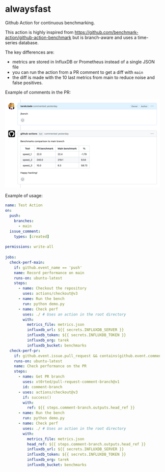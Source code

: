 # alwaysfast

Github Action for continuous benchmarking.

This action is highly inspired from https://github.com/benchmark-action/github-action-benchmark
but is branch-aware and uses a time-series database.

The key differences are:

- metrics are stored in InfluxDB or Prometheus instead of a single JSON file
- you can run the action from a PR comment to get a diff with `main`
- the diff is made with the 10 last metrics from main to reduce noise and false positives.

Example of comments in the PR:

![PR](example.png)

Example of usage:

```yaml
name: Test Action
on:
  push:
    branches:
      - main
  issue_comment:
    types: [created]

permissions: write-all

jobs:
  check-perf-main:
    if: github.event_name == 'push'
    name: Record performance on main
    runs-on: ubuntu-latest
    steps:
      - name: Checkout the repository
        uses: actions/checkout@v3
      - name: Run the bench
        run: python demo.py
      - name: Check perf
        uses: ./ # Uses an action in the root directory
        with:
          metrics_file: metrics.json
          influxdb_url: ${{ secrets.INFLUXDB_SERVER }}
          influxdb_token: ${{ secrets.INFLUXDB_TOKEN }}
          influxdb_org: tarek
          influxdb_bucket: benchmarks
  check-perf-pr:
    if: github.event.issue.pull_request && contains(github.event.comment.body, '/bench')
    runs-on: ubuntu-latest
    name: Check performance on the PR
    steps:
      - name: Get PR branch
        uses: xt0rted/pull-request-comment-branch@v1
        id: comment-branch
      - uses: actions/checkout@v3
        if: success()
        with:
          ref: ${{ steps.comment-branch.outputs.head_ref }}
      - name: Run the bench
        run: python demo.py
      - name: Check perf
        uses: ./ # Uses an action in the root directory
        with:
          metrics_file: metrics.json
          head_ref: ${{ steps.comment-branch.outputs.head_ref }}
          influxdb_url: ${{ secrets.INFLUXDB_SERVER }}
          influxdb_token: ${{ secrets.INFLUXDB_TOKEN }}
          influxdb_org: tarek
          influxdb_bucket: benchmarks
```
